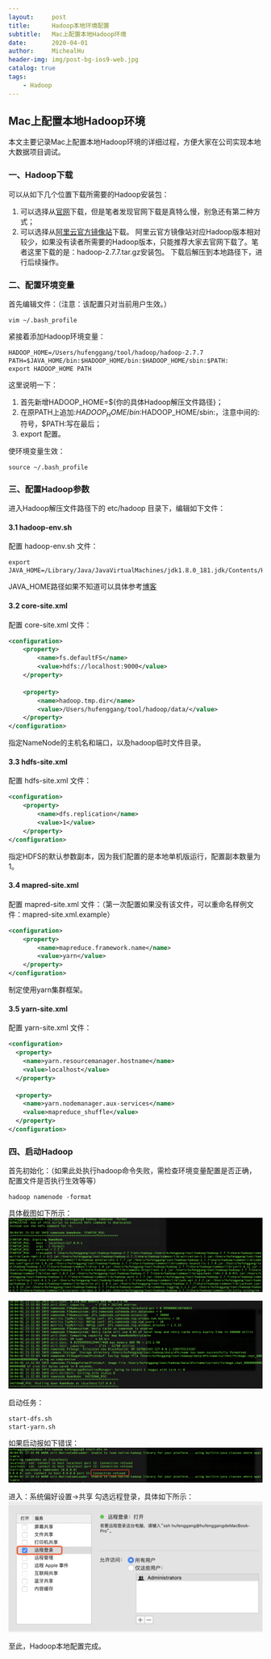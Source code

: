 ```yaml
---
layout:     post
title:      Hadoop本地环境配置
subtitle:   Mac上配置本地Hadoop环境
date:       2020-04-01
author:     MichealHu
header-img: img/post-bg-ios9-web.jpg
catalog: true
tags:
    - Hadoop
---
```


## Mac上配置本地Hadoop环境

本文主要记录Mac上配置本地Hadoop环境的详细过程，方便大家在公司实现本地大数据项目调试。

### 一、Hadoop下载

可以从如下几个位置下载所需要的Hadoop安装包：
1. 可以选择从[官网](http://archive.apache.org/dist/hadoop/common/)下载，但是笔者发现官网下载是真特么慢，别急还有第二种方式；
2. 可以选择从[阿里云官方镜像站](https://mirrors.aliyun.com/apache/hadoop/common/)下载。
阿里云官方镜像站对应Hadoop版本相对较少，如果没有读者所需要的Hadoop版本，只能推荐大家去官网下载了。笔者这里下载的是：hadoop-2.7.7.tar.gz安装包。
下载后解压到本地路径下，进行后续操作。

### 二、配置环境变量

首先编辑文件：（注意：该配置只对当前用户生效。）
```shell script
vim ~/.bash_profile
```

紧接着添加Hadoop环境变量：
```shell script
HADOOP_HOME=/Users/hufenggang/tool/hadoop/hadoop-2.7.7
PATH=$JAVA_HOME/bin:$HADOOP_HOME/bin:$HADOOP_HOME/sbin:$PATH:
export HADOOP_HOME PATH
```
这里说明一下：
1. 首先新增HADOOP_HOME=${你的具体Hadoop解压文件路径}；
2. 在原PATH上追加:$HADOOP_HOME/bin:$HADOOP_HOME/sbin:，注意中间的:符号，$PATH:写在最后；
3. export 配置。

使环境变量生效：
```shell script
source ~/.bash_profile
```

### 三、配置Hadoop参数

进入Hadoop解压文件路径下的 etc/hadoop 目录下，编辑如下文件：

#### 3.1 hadoop-env.sh

配置 hadoop-env.sh 文件：
```shell script
export JAVA_HOME=/Library/Java/JavaVirtualMachines/jdk1.8.0_181.jdk/Contents/Home
```
JAVA_HOME路径如果不知道可以具体参考[博客](https://blog.csdn.net/Clifnich/article/details/78301261)

#### 3.2 core-site.xml

配置 core-site.xml 文件：
```xml
<configuration>
    <property>
        <name>fs.defaultFS</name>
        <value>hdfs://localhost:9000</value>
    </property>

    <property>
        <name>hadoop.tmp.dir</name>
        <value>/Users/hufenggang/tool/hadoop/data/</value>
    </property>
</configuration>
```
指定NameNode的主机名和端口，以及hadoop临时文件目录。

#### 3.3 hdfs-site.xml

配置 hdfs-site.xml 文件：
```xml
<configuration>
    <property>
        <name>dfs.replication</name>
        <value>1</value>
    </property>
</configuration>
```
指定HDFS的默认参数副本，因为我们配置的是本地单机版运行，配置副本数量为1。

#### 3.4 mapred-site.xml

配置 mapred-site.xml 文件：（第一次配置如果没有该文件，可以重命名样例文件：mapred-site.xml.example）
```xml
<configuration>
    <property>
        <name>mapreduce.framework.name</name>
        <value>yarn</value>
    </property>
</configuration>
```
制定使用yarn集群框架。

#### 3.5 yarn-site.xml

配置 yarn-site.xml 文件：
```xml
<configuration>
  <property>
    <name>yarn.resourcemanager.hostname</name>
    <value>localhost</value>
  </property>

  <property>
    <name>yarn.nodemanager.aux-services</name>
    <value>mapreduce_shuffle</value>
  </property>
</configuration>
```

### 四、启动Hadoop

首先初始化：（如果此处执行hadoop命令失败，需检查环境变量配置是否正确，配置文件是否执行生效等等）
```shell script
hadoop namenode -format
```

具体截图如下所示：
![Hadoop初始化1](img/page002/hadoop_001.png)

![Hadoop初始化2](img/page002/hadoop_002.png)

启动任务：
```shell script
start-dfs.sh 
start-yarn.sh
```

如果启动报如下错误：
![启动报错](img/page002/hadoop_003.png)

进入：系统偏好设置->共享 勾选远程登录，具体如下所示：
![mac系统偏好设置](img/page002/hadoop_004.png)

至此，Hadoop本地配置完成。